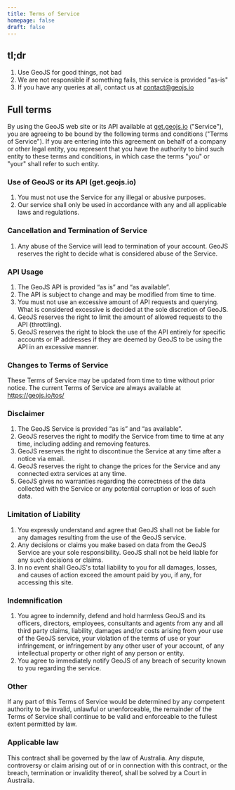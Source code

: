 ```yaml
---
title: Terms of Service
homepage: false
draft: false
---
```


## tl;dr

 1. Use GeoJS for good things, not bad
 1. We are not responsible if something fails, this service is provided "as-is"
 1. If you have any queries at all, contact us at contact@geojs.io

## Full terms

By using the GeoJS web site or its API available at [get.geojs.io](https://get.geojs.io) ("Service"), you are agreeing to be bound by the following terms and conditions ("Terms of Service"). If you are entering into this agreement on behalf of a company or other legal entity, you represent that you have the authority to bind such entity to these terms and conditions, in which case the terms "you" or "your" shall refer to such entity.

### Use of GeoJS or its API (get.geojs.io)

 1. You must not use the Service for any illegal or abusive purposes.
 1. Our service shall only be used in accordance with any and all applicable laws and regulations.

### Cancellation and Termination of Service

 1. Any abuse of the Service will lead to termination of your account. GeoJS reserves the right to decide what is considered abuse of the Service.

### API Usage

 1. The GeoJS API is provided “as is” and “as available”.
 1. The API is subject to change and may be modified from time to time.
 1. You must not use an excessive amount of API requests and querying. What is considered excessive is decided at the sole discretion of GeoJS.
 1. GeoJS reserves the right to limit the amount of allowed requests to the API (throttling).
 1. GeoJS reserves the right to block the use of the API entirely for specific accounts or IP addresses if they are deemed by GeoJS to be using the API in an excessive manner.

### Changes to Terms of Service

These Terms of Service may be updated from time to time without prior notice. The current Terms of Service are always available at https://geojs.io/tos/

### Disclaimer

 1. The GeoJS Service is provided “as is” and “as available”.
 1. GeoJS reserves the right to modify the Service from time to time at any time, including adding and removing features.
 1. GeoJS reserves the right to discontinue the Service at any time after a notice via email.
 1. GeoJS reserves the right to change the prices for the Service and any connected extra services at any time.
 1. GeoJS gives no warranties regarding the correctness of the data collected with the Service or any potential corruption or loss of such data.

### Limitation of Liability

 1. You expressly understand and agree that GeoJS shall not be liable for any damages resulting from the use of the GeoJS service.
 1. Any decisions or claims you make based on data from the GeoJS Service are your sole responsibility. GeoJS shall not be held liable for any such decisions or claims.
 1. In no event shall GeoJS's total liability to you for all damages, losses, and causes of action exceed the amount paid by you, if any, for accessing this site.

### Indemnification

 1. You agree to indemnify, defend and hold harmless GeoJS and its officers, directors, employees, consultants and agents from any and all third party claims, liability, damages and/or costs arising from your use of the GeoJS service, your violation of the terms of use or your infringement, or infringement by any other user of your account, of any intellectual property or other right of any person or entity.
 1. You agree to immediately notify GeoJS of any breach of security known to you regarding the service.

### Other

If any part of this Terms of Service would be determined by any competent authority to be invalid, unlawful or unenforceable, the remainder of the Terms of Service shall continue to be valid and enforceable to the fullest extent permitted by law.

### Applicable law

This contract shall be governed by the law of Australia. Any dispute, controversy or claim arising out of or in connection with this contract, or the breach, termination or invalidity thereof, shall be solved by a Court in Australia.
